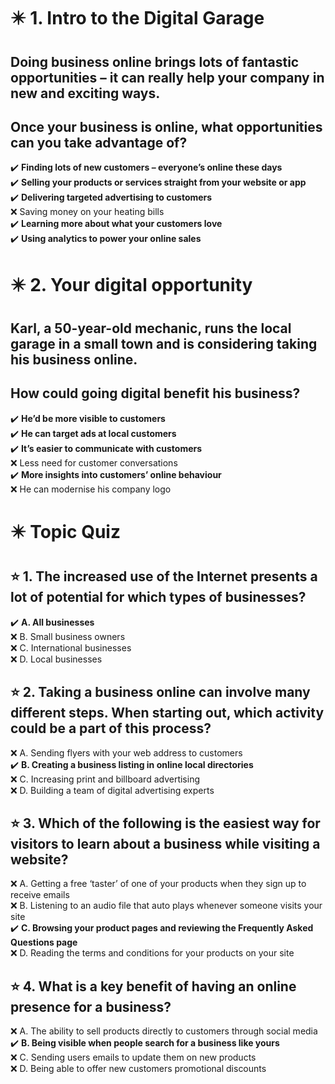 # :eight_pointed_black_star: 1. Intro to the Digital Garage

## Doing business online brings lots of fantastic opportunities – it can really help your company in new and exciting ways.

## Once your business is online, what opportunities can you take advantage of?

:heavy_check_mark: **Finding lots of new customers – everyone’s online these days**\
:heavy_check_mark: **Selling your products or services straight from your website or app**\
:heavy_check_mark: **Delivering targeted advertising to customers**\
:x: Saving money on your heating bills\
:heavy_check_mark: **Learning more about what your customers love**\
:heavy_check_mark: **Using analytics to power your online sales**

# :eight_pointed_black_star: 2. Your digital opportunity

## Karl, a 50-year-old mechanic, runs the local garage in a small town and is considering taking his business online.

## How could going digital benefit his business?

:heavy_check_mark: **He’d be more visible to customers**\
:heavy_check_mark: **He can target ads at local customers**\
:heavy_check_mark: **It’s easier to communicate with customers**\
:x: Less need for customer conversations\
:heavy_check_mark: **More insights into customers’ online behaviour**\
:x: He can modernise his company logo

# :eight_pointed_black_star: Topic Quiz

## :star: 1. The increased use of the Internet presents a lot of potential for which types of businesses?

:heavy_check_mark: **A. All businesses**\
:x: B. Small business owners\
:x: C. International businesses\
:x: D. Local businesses

## :star: 2. Taking a business online can involve many different steps. When starting out, which activity could be a part of this process?

:x: A. Sending flyers with your web address to customers\
:heavy_check_mark: **B. Creating a business listing in online local directories**\
:x: C. Increasing print and billboard advertising\
:x: D. Building a team of digital advertising experts

## :star: 3. Which of the following is the easiest way for visitors to learn about a business while visiting a website?

:x: A. Getting a free ‘taster’ of one of your products when they sign up to receive emails\
:x: B. Listening to an audio file that auto plays whenever someone visits your site\
:heavy_check_mark: **C. Browsing your product pages and reviewing the Frequently Asked Questions page**\
:x: D. Reading the terms and conditions for your products on your site

## :star: 4. What is a key benefit of having an online presence for a business?

:x: A. The ability to sell products directly to customers through social media\
:heavy_check_mark: **B. Being visible when people search for a business like yours**\
:x: C. Sending users emails to update them on new products\
:x: D. Being able to offer new customers promotional discounts